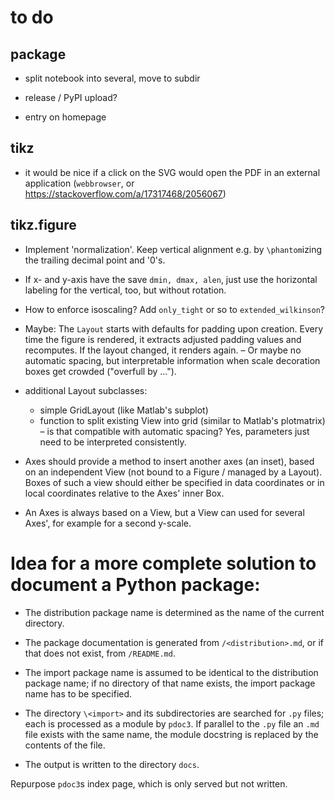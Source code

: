 # to do


## package

- split notebook into several, move to subdir

- release / PyPI upload?

- entry on homepage


## tikz

- it would be nice if a click on the SVG would open the PDF in an external application (`webbrowser`, or https://stackoverflow.com/a/17317468/2056067)


## tikz.figure

- Implement 'normalization'. Keep vertical alignment e.g. by `\phantom`izing the trailing decimal point and '0's.

- If x- and y-axis have the save `dmin, dmax, alen`, just use the horizontal labeling for the vertical, too, but without rotation.

- How to enforce isoscaling? Add `only_tight` or so to `extended_wilkinson`?

- Maybe: The `Layout` starts with defaults for padding upon creation. Every time the figure is rendered, it extracts adjusted padding values and recomputes. If the layout changed, it renders again. – Or maybe no automatic spacing, but interpretable information when scale decoration boxes get crowded ("overfull by ...").

- additional Layout subclasses:
  - simple GridLayout (like Matlab's subplot)
  - function to split existing View into grid (similar to Matlab's plotmatrix)  – is that compatible with automatic spacing? Yes, parameters just need to be interpreted consistently.

- Axes should provide a method to insert another axes (an inset), based on an independent View (not bound to a Figure / managed by a Layout). Boxes of such a view should either be specified in data coordinates or in local coordinates relative to the Axes' inner Box.

- An Axes is always based on a View, but a View can used for several Axes', for example for a second y-scale.



# Idea for a more complete solution to document a Python package:

- The distribution package name is determined as the name of the current directory.

- The package documentation is generated from `/<distribution>.md`, or if that does not exist, from `/README.md`.

- The import package name is assumed to be identical to the distribution package name; if no directory of that name exists, the import package name has to be specified.

- The directory `\<import>` and its subdirectories are searched for `.py` files; each is processed as a module by `pdoc3`. If parallel to the `.py` file an `.md` file exists with the same name, the module docstring is replaced by the contents of the file.

- The output is written to the directory `docs`.

Repurpose `pdoc3`s index page, which is only served but not written.
